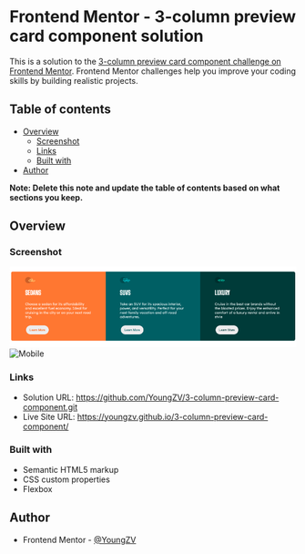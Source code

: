 # Frontend Mentor - 3-column preview card component solution

This is a solution to the [3-column preview card component challenge on Frontend Mentor](https://www.frontendmentor.io/challenges/3column-preview-card-component-pH92eAR2-). Frontend Mentor challenges help you improve your coding skills by building realistic projects. 

## Table of contents

- [Overview](#overview)
  - [Screenshot](#screenshot)
  - [Links](#links)
  - [Built with](#built-with)
- [Author](#author)


**Note: Delete this note and update the table of contents based on what sections you keep.**

## Overview


### Screenshot

![Desktop](./screenshots/dekstop.png)
![Mobile](./screenshots/mobile13.05.51.png)


### Links

- Solution URL: https://github.com/YoungZV/3-column-preview-card-component.git
- Live Site URL: https://youngzv.github.io/3-column-preview-card-component/


### Built with

- Semantic HTML5 markup
- CSS custom properties
- Flexbox



## Author

- Frontend Mentor - [@YoungZV](https://www.frontendmentor.io/profile/YoungZV)




